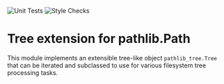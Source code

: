 ![Unit Tests](https://github.com/hile/pathlib-tree/actions/workflows/unittest.yml/badge.svg)
![Style Checks](https://github.com/hile/pathlib-tree/actions/workflows/lint.yml/badge.svg)

# Tree extension for pathlib.Path

This module implements an extensible tree-like object `pathlib_tree.Tree` that can be iterated
and subclassed to use for various filesystem tree processing tasks.
